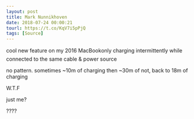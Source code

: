 ```yaml
---
layout: post
title: Mark Nunnikhoven
date: 2018-07-24 00:00:21
tourl: https://t.co/KqV7i5pPjQ
tags: [Source]
---
```

cool new feature on my 2016 MacBookonly charging intermittently  while connected to the same cable &amp; power source

no pattern. sometimes ~10m of charging then ~30m of not, back to 18m of charging

W.T.F

just me?

????